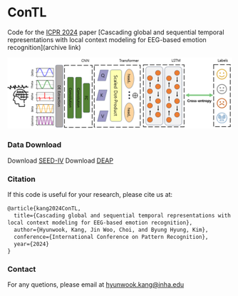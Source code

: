 # ConTL

Code for the [ICPR 2024](https://icpr2024.org/) paper [Cascading global and sequential temporal representations with local context modeling for EEG-based emotion recognition](archive link)

<p align="center">
  <img width="600" src="ConTL-pic.png">
</p>

### Data Download

Download [SEED-IV](https://bcmi.sjtu.edu.cn/home/seed/seed-iv.html)
Download [DEAP](https://www.eecs.qmul.ac.uk/mmv/datasets/deap/)

### Citation

If this code is useful for your research, please cite us at:

```
@article{kang2024ConTL,
  title={Cascading global and sequential temporal representations with local context modeling for EEG-based emotion recognition},
  author={Hyunwook, Kang, Jin Woo, Choi, and Byung Hyung, Kim},
  conference={International Conference on Pattern Recognition},
  year={2024}
}
```

### Contact

For any quetions, please email at [hyunwook.kang@inha.edu](mailto:hyunwook.kang@inha.edu)

